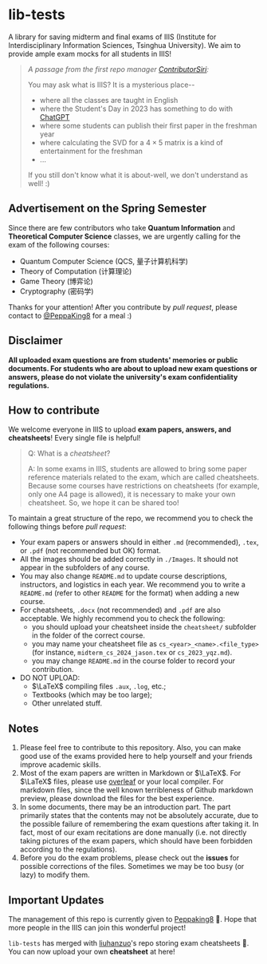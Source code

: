 # lib-tests
A library for saving midterm and final exams of IIIS (Institute for Interdisciplinary Information Sciences, Tsinghua University). We aim to provide ample exam mocks for all students in IIIS!

> _A passage from the first repo manager [ContributorSiri](https://github.com/ContributorSiri):_
> 
> You may ask what is IIIS? It is a mysterious place--
> - where all the classes are taught in English
> - where the Student's Day in 2023 has something to do with [ChatGPT](chat.openai.com)
> - where some students can publish their first paper in the freshman year
> - where calculating the SVD for a $4\times 5$ matrix is a kind of entertainment for the freshman
> - ...
> 
> If you still don't know what it is about-well, we don't understand as well! :)

## Advertisement on the Spring Semester

Since there are few contributors who take **Quantum Information** and **Theoretical Computer Science** classes, we are urgently calling for the exam of the following courses:

- Quantum Computer Science (QCS, 量子计算机科学)
- Theory of Computation (计算理论)
- Game Theory (博弈论)
- Cryptography (密码学)

Thanks for your attention! After you contribute by _pull request_, please contact to [@PeppaKing8](https://github.com/PeppaKing8) for a meal :)

## Disclaimer

**All uploaded exam questions are from students' memories or public documents. For students who are about to upload new exam questions or answers, please do not violate the university's exam confidentiality regulations.**

## How to contribute

We welcome everyone in IIIS to upload **exam papers, answers, and cheatsheets**! Every single file is helpful! 

> Q: What is a _cheatsheet_?
> 
> A: In some exams in IIIS, students are allowed to bring some paper reference materials related to the exam, which are called cheatsheets. Because some courses have restrictions on cheatsheets (for example, only one A4 page is allowed), it is necessary to make your own cheatsheet. So, we hope it can be shared too!

To maintain a great structure of the repo, we recommend you to check the following things before _pull request_:

- Your exam papers or answers should in either `.md` (recommended), `.tex`, or `.pdf` (not recommended but OK) format.
- All the images should be added correctly in `./Images`. It should not appear in the subfolders of any course.
- You may also change `README.md` to update course descriptions, instructors, and logistics in each year. We recommend you to write a `README.md` (refer to other `README` for the format) when adding a new course.
- For cheatsheets, `.docx` (not recommended) and `.pdf` are also acceptable. We highly recommend you to check the following:
    - you should upload your cheatsheet inside the `cheatsheet/` subfolder in the folder of the correct course. 
    - you may name your cheatsheet file as `cs_<year>_<name>.<file_type>` (for instance, `midterm_cs_2024_jason.tex` or `cs_2023_yqz.md`).
    - you may change `README.md` in the course folder to record your contribution.
- DO NOT UPLOAD:
    - $\LaTeX$ compiling files `.aux`, `.log`, etc.;
    - Textbooks (which may be too large);
    - Other unrelated stuff.

## Notes
1. Please feel free to contribute to this repository. Also, you can make good use of the exams provided here to help yourself and your friends improve academic skills.
2. Most of the exam papers are written in Markdown or $\LaTeX$. For $\LaTeX$ files, please use [overleaf](https://www.overleaf.com) or your local compiler. For markdown files, since the well known terribleness of Github markdown preview, please download the files for the best experience.
3. In some documents, there may be an introduction part. The part primarily states that the contents may not be absolutely accurate, due to the possible failure of remembering the exam questions after taking it. In fact, most of our exam recitations are done manually (i.e. not directly taking pictures of the exam papers, which should have been forbidden according to the regulations).
4. Before you do the exam problems, please check out the **issues** for possible corrections of the files. Sometimes we may be too busy (or lazy) to modify them.

## Important Updates

The management of this repo is currently given to [Peppaking8](https://github.com/peppaking8) 🎉. Hope that more people in the IIIS can join this wonderful project!

`lib-tests` has merged with [liuhanzuo](https://github.com/liuhanzuo)'s repo storing exam cheatsheets 🎉. You can now upload your own **cheatsheet** at here!

